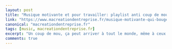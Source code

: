 ```yaml
---
layout: post
title: "Musique motivante et pour travailler: playlist anti coup de mou!"
link: "https://www.macreationdentreprise.fr/musique-motivante-qui-bouge-pour-travailler-concentration/"
canonical: "macreationdentreprise.fr"
tags: [music, macreationdentreprise.fr]
excerpt: "Un coup de mou, ça peut arriver à tout le monde, même à ceux qui sont des durs à cuire. Lorsque ce moment surgit, on a besoin de quelque chose qui nous remet sur le chemin de la motivation et du courage. On sait que certaines chansons sont vectrices de motivation."
comments: true
---
```

